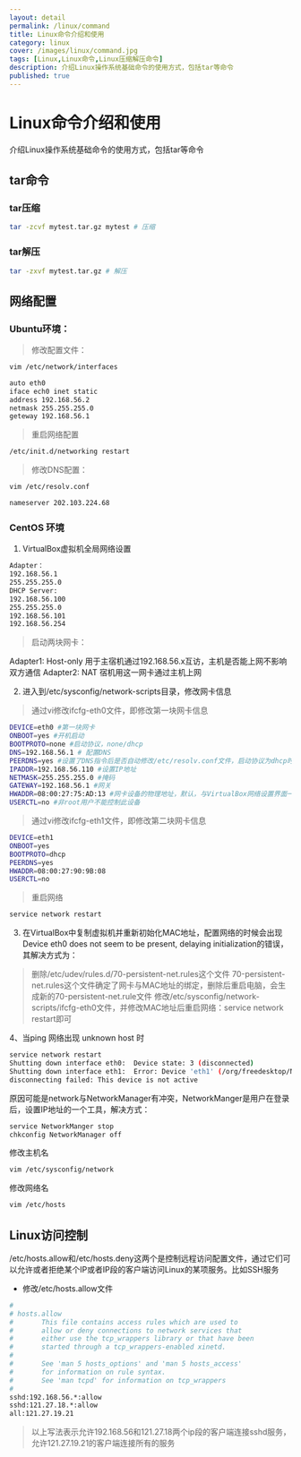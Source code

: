 ```yaml
---
layout: detail
permalink: /linux/command
title: Linux命令介绍和使用
category: linux
cover: /images/linux/command.jpg
tags: [Linux,Linux命令,Linux压缩解压命令]
description: 介绍Linux操作系统基础命令的使用方式，包括tar等命令
published: true
---
```


# Linux命令介绍和使用

介绍Linux操作系统基础命令的使用方式，包括tar等命令

## tar命令

### tar压缩
```bash
tar -zcvf mytest.tar.gz mytest # 压缩
```

### tar解压
```bash
tar -zxvf mytest.tar.gz # 解压
```

## 网络配置

### Ubuntu环境：

> 修改配置文件：

```sh
vim /etc/network/interfaces
```

```sh
auto eth0
iface ech0 inet static
address 192.168.56.2
netmask 255.255.255.0
geteway 192.168.56.1
```

> 重启网络配置

```sh
/etc/init.d/networking restart
```

> 修改DNS配置：

```sh
vim /etc/resolv.conf
```

```sh
nameserver 202.103.224.68
```


### CentOS 环境

1. VirtualBox虚拟机全局网络设置

```sh
Adapter：
192.168.56.1
255.255.255.0
DHCP Server:
192.168.56.100
255.255.255.0
192.168.56.101
192.168.56.254
```

> 启动两块网卡：

Adapter1: Host-only 用于主宿机通过192.168.56.x互访，主机是否能上网不影响双方通信
Adapter2: NAT 宿机用这一网卡通过主机上网


2. 进入到/etc/sysconfig/network-scripts目录，修改网卡信息

> 通过vi修改ifcfg-eth0文件，即修改第一块网卡信息

```sh
DEVICE=eth0 #第一块网卡
ONBOOT=yes #开机启动
BOOTPROTO=none #启动协议，none/dhcp
DNS=192.168.56.1 # 配置DNS
PEERDNS=yes #设置了DNS指令后是否自动修改/etc/resolv.conf文件，启动协议为dhcp时此项默认yes
IPADDR=192.168.56.110 #设置IP地址
NETMASK=255.255.255.0 #掩码
GATEWAY=192.168.56.1 #网关
HWADDR=08:00:27:75:AD:13 #网卡设备的物理地址，默认，与VirtualBox网络设置界面一致
USERCTL=no #非root用户不能控制此设备
```


> 通过vi修改ifcfg-eth1文件，即修改第二块网卡信息

```sh
DEVICE=eth1
ONBOOT=yes
BOOTPROTO=dhcp
PEERDNS=yes
HWADDR=08:00:27:90:9B:08
USERCTL=no
```

> 重启网络

```sh
service network restart
```

3. 在VirtualBox中复制虚拟机并重新初始化MAC地址，配置网络的时候会出现Device eth0 does not seem to be present, delaying initialization的错误，
其解决方式为：

> 删除/etc/udev/rules.d/70-persistent-net.rules这个文件
> 70-persistent-net.rules这个文件确定了网卡与MAC地址的绑定，删除后重启电脑，会生成新的70-persistent-net.rule文件
> 修改/etc/sysconfig/network-scripts/ifcfg-eth0文件，并修改MAC地址后重启网络：service network restart即可

4、当ping 网络出现 unknown host 时

```sh
service network restart
Shutting down interface eth0:  Device state: 3 (disconnected)
Shutting down interface eth1:  Error: Device 'eth1' (/org/freedesktop/NetworkManager/Devices/0) 
disconnecting failed: This device is not active
```

原因可能是network与NetworkManager有冲突，NetworkManger是用户在登录后，设置IP地址的一个工具，解决方式：

```sh
service NetworkManger stop
chkconfig NetworkManager off
```

修改主机名

```sh
vim /etc/sysconfig/network
```

修改网络名

```sh
vim /etc/hosts
```

## Linux访问控制

/etc/hosts.allow和/etc/hosts.deny这两个是控制远程访问配置文件，通过它们可以允许或者拒绝某个IP或者IP段的客户端访问Linux的某项服务。比如SSH服务

* 修改/etc/hosts.allow文件

```bash
#
# hosts.allow
#		This file contains access rules which are used to
#		allow or deny connections to network services that
#		either use the tcp_wrappers library or that have been
#		started through a tcp_wrappers-enabled xinetd.
#
#		See 'man 5 hosts_options' and 'man 5 hosts_access'
#		for information on rule syntax.
#		See 'man tcpd' for information on tcp_wrappers
#
sshd:192.168.56.*:allow
sshd:121.27.18.*:allow
all:121.27.19.21
```

> 以上写法表示允许192.168.56和121.27.18两个ip段的客户端连接sshd服务，允许121.27.19.21的客户端连接所有的服务


